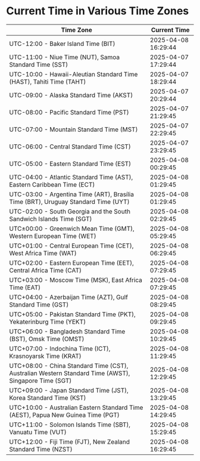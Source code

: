 # Current Time in Various Time Zones

| Time Zone | Current Time |
|-----------|--------------|
| UTC-12:00 - Baker Island Time (BIT) | 2025-04-08 16:29:44 |
| UTC-11:00 - Niue Time (NUT), Samoa Standard Time (SST) | 2025-04-07 17:29:44 |
| UTC-10:00 - Hawaii-Aleutian Standard Time (HAST), Tahiti Time (TAHT) | 2025-04-07 18:29:44 |
| UTC-09:00 - Alaska Standard Time (AKST) | 2025-04-07 20:29:44 |
| UTC-08:00 - Pacific Standard Time (PST) | 2025-04-07 21:29:45 |
| UTC-07:00 - Mountain Standard Time (MST) | 2025-04-07 22:29:45 |
| UTC-06:00 - Central Standard Time (CST) | 2025-04-07 23:29:45 |
| UTC-05:00 - Eastern Standard Time (EST) | 2025-04-08 00:29:45 |
| UTC-04:00 - Atlantic Standard Time (AST), Eastern Caribbean Time (ECT) | 2025-04-08 01:29:45 |
| UTC-03:00 - Argentina Time (ART), Brasília Time (BRT), Uruguay Standard Time (UYT) | 2025-04-08 01:29:45 |
| UTC-02:00 - South Georgia and the South Sandwich Islands Time (SGT) | 2025-04-08 02:29:45 |
| UTC±00:00 - Greenwich Mean Time (GMT), Western European Time (WET) | 2025-04-08 05:29:45 |
| UTC+01:00 - Central European Time (CET), West Africa Time (WAT) | 2025-04-08 06:29:45 |
| UTC+02:00 - Eastern European Time (EET), Central Africa Time (CAT) | 2025-04-08 07:29:45 |
| UTC+03:00 - Moscow Time (MSK), East Africa Time (EAT) | 2025-04-08 07:29:45 |
| UTC+04:00 - Azerbaijan Time (AZT), Gulf Standard Time (GST) | 2025-04-08 08:29:45 |
| UTC+05:00 - Pakistan Standard Time (PKT), Yekaterinburg Time (YEKT) | 2025-04-08 09:29:45 |
| UTC+06:00 - Bangladesh Standard Time (BST), Omsk Time (OMST) | 2025-04-08 10:29:45 |
| UTC+07:00 - Indochina Time (ICT), Krasnoyarsk Time (KRAT) | 2025-04-08 11:29:45 |
| UTC+08:00 - China Standard Time (CST), Australian Western Standard Time (AWST), Singapore Time (SGT) | 2025-04-08 12:29:45 |
| UTC+09:00 - Japan Standard Time (JST), Korea Standard Time (KST) | 2025-04-08 13:29:45 |
| UTC+10:00 - Australian Eastern Standard Time (AEST), Papua New Guinea Time (PGT) | 2025-04-08 14:29:45 |
| UTC+11:00 - Solomon Islands Time (SBT), Vanuatu Time (VUT) | 2025-04-08 15:29:45 |
| UTC+12:00 - Fiji Time (FJT), New Zealand Standard Time (NZST) | 2025-04-08 16:29:45 |
